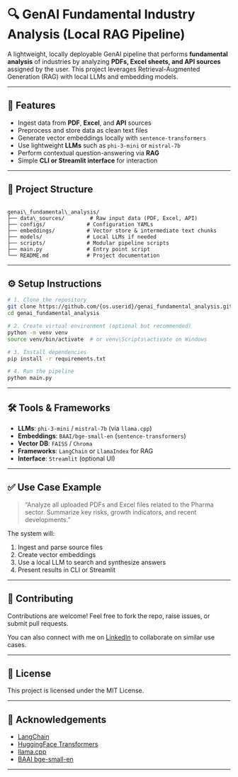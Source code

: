 # 🔍 GenAI Fundamental Industry Analysis (Local RAG Pipeline)

A lightweight, locally deployable GenAI pipeline that performs **fundamental analysis** of industries by analyzing **PDFs, Excel sheets, and API sources** assigned by the user. This project leverages Retrieval-Augmented Generation (RAG) with local LLMs and embedding models.

---

## 🧠 Features

- Ingest data from **PDF**, **Excel**, and **API** sources
- Preprocess and store data as clean text files
- Generate vector embeddings locally with `sentence-transformers`
- Use lightweight **LLMs** such as `phi-3-mini` or `mistral-7b`
- Perform contextual question-answering via **RAG**
- Simple **CLI or Streamlit interface** for interaction

---

## 🧱 Project Structure

```

genai\_fundamental\_analysis/
├── data\_sources/        # Raw input data (PDF, Excel, API)
├── configs/             # Configuration YAMLs
├── embeddings/          # Vector store & intermediate text chunks
├── models/              # Local LLMs if needed
├── scripts/             # Modular pipeline scripts
├── main.py              # Entry point script
└── README.md            # Project documentation

````

---

## ⚙️ Setup Instructions

```bash
# 1. Clone the repository
git clone https://github.com/{os.userid}/genai_fundamental_analysis.git
cd genai_fundamental_analysis

# 2. Create virtual environment (optional but recommended)
python -m venv venv
source venv/bin/activate  # or venv\Scripts\activate on Windows

# 3. Install dependencies
pip install -r requirements.txt

# 4. Run the pipeline
python main.py
````

---

## 🛠️ Tools & Frameworks

* **LLMs**: `phi-3-mini` / `mistral-7b` (via `llama.cpp`)
* **Embeddings**: `BAAI/bge-small-en` (`sentence-transformers`)
* **Vector DB**: `FAISS` / `Chroma`
* **Frameworks**: `LangChain` or `LlamaIndex` for RAG
* **Interface**: `Streamlit` (optional UI)

---

## ✅ Use Case Example

> “Analyze all uploaded PDFs and Excel files related to the Pharma sector. Summarize key risks, growth indicators, and recent developments.”

The system will:

1. Ingest and parse source files
2. Create vector embeddings
3. Use a local LLM to search and synthesize answers
4. Present results in CLI or Streamlit

---

## 🤝 Contributing

Contributions are welcome!
Feel free to fork the repo, raise issues, or submit pull requests.

You can also connect with me on [LinkedIn](https://www.linkedin.com/) to collaborate on similar use cases.

---

## 📄 License

This project is licensed under the MIT License.

---

## 🙌 Acknowledgements

* [LangChain](https://www.langchain.com/)
* [HuggingFace Transformers](https://huggingface.co/transformers/)
* [llama.cpp](https://github.com/ggerganov/llama.cpp)
* [BAAI bge-small-en](https://huggingface.co/BAAI/bge-small-en)

---

